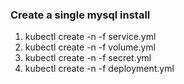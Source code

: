 ### Create a single mysql install

1. kubectl create -n <namespace> -f service.yml
2. kubectl create -n <namespace> -f volume.yml
3. kubectl create -n <namespace> -f secret.yml
4. kubectl create -n <namespace> -f deployment.yml
